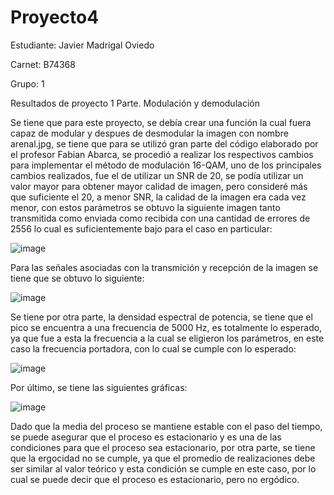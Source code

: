 # Proyecto4

Estudiante: Javier Madrigal Oviedo

Carnet: B74368

Grupo: 1

Resultados de proyecto
1 Parte. Modulación y demodulación

Se tiene que para este proyecto, se debía crear una función la cual fuera capaz de modular y despues de desmodular la imagen con nombre arenal.jpg, se tiene que para se utilizó gran parte del código elaborado por el profesor Fabian Abarca, se procedió a realizar los respectivos cambios para implementar el método de modulación 16-QAM, uno de los principales cambios realizados, fue el de utilizar un SNR de 20, se podía utilizar un valor mayor para obtener mayor calidad de imagen, pero consideré más que suficiente el 20, a menor SNR, la calidad de la imagen era cada vez menor, con estos parámetros se obtuvo la siguiente imagen tanto transmitida como enviada como recibida con una cantidad de errores de 2556 lo cual es suficientemente bajo para el caso en particular:

![image](https://user-images.githubusercontent.com/85901651/125524034-7583e9ac-65e0-4b59-a9c4-e88527dea9ee.png)

Para las señales asociadas con la transmición y recepción de la imagen se tiene que se obtuvo lo siguiente: 

![image](https://user-images.githubusercontent.com/85901651/125528475-e3e32395-3c82-442c-9c76-33f5e9f70b99.png)

Se tiene por otra parte, la densidad espectral de potencia, se tiene que el pico se encuentra a una frecuencia de 5000 Hz, es totalmente lo esperado, ya que fue a esta la frecuencia a la cual se eligieron los parámetros, en este caso la frecuencia portadora, con lo cual se cumple con lo esperado: 

![image](https://user-images.githubusercontent.com/85901651/125530399-e52b20ba-bffb-4453-bc1d-eb415fa14a35.png)

Por último, se tiene las siguientes gráficas: 

![image](https://user-images.githubusercontent.com/85901651/125532398-a82a684b-7c0b-4987-a05d-fe2daaf86875.png)

Dado que la media del proceso se mantiene estable con el paso del tiempo, se puede asegurar que el proceso es estacionario y es una de las condiciones para que el proceso sea estacionario, por otra parte, se tiene que la ergocidad no se cumple, ya que el promedio de realizaciones debe ser similar al valor teórico y esta condición se cumple en este caso, por lo cual se puede decir que el proceso es estacionario, pero no ergódico.

